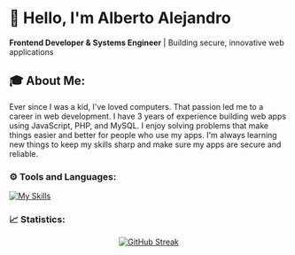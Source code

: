 # 👋 Hello, I'm Alberto Alejandro
**Frontend Developer & Systems Engineer** | Building secure, innovative web applications

## 🎓 About Me:

Ever since I was a kid, I've loved computers. That passion led me to a career in web development. I have 3 years of experience building web apps using JavaScript, PHP, and MySQL. I enjoy solving problems that make things easier and better for people who use my apps. I'm always learning new things to keep my skills sharp and make sure my apps are secure and reliable.

### ⚙️ Tools and Languages:

[![My Skills](https://skillicons.dev/icons?i=html,css,js,typescript,vue,nuxt,pinia,vite,vitest,angular,tailwindcss,bootstrap,sass,astro,nodejs,expressjs,php,laravel,wordpress,mysql,postgresql,git,github,linux,ubuntu,vscode,npm,pnpm,postman&perline=16)](https://skillicons.dev)


### 📈 Statistics:
<div align="center">

  [![GitHub Streak](https://streak-stats.demolab.com?user=albertoalejandro10&theme=vue-dark&hide_border=true&date_format=M%20j%5B%2C%20Y%5D&background=22272E)](https://git.io/streak-stats)

</div>
